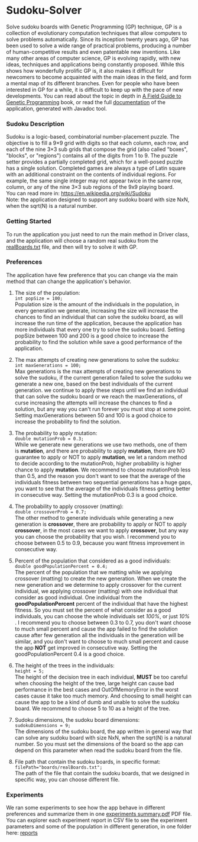 # Sudoku-Solver
Solve sudoku boards with Genetic Programming (GP) technique, GP is a collection of evolutionary computation techniques
that allow computers to solve problems automatically.
Since its inception twenty years ago, GP has been used to solve a wide range of practical problems,
producing a number of human-competitive results and even patentable new inventions.
Like many other areas of computer science, GP is evolving rapidly, with new ideas, techniques and applications 
being constantly proposed. While this shows how wonderfully prolific GP is, it also makes it difficult for newcomers 
to become acquainted with the main ideas in the field, and form a mental map of its different branches.
Even for people who have been interested in GP for a while, it is difficult to keep up with the pace of new developments.
You can read about the topic in depth in 
[A Field Guide to Genetic Programming](https://www.amazon.com/Field-Guide-Genetic-Programming/dp/1409200736) book,
or read the full [documentation](https://abdulrhmanil.github.io/Sudoku-Solver/) of the application, 
generated with Javadoc tool.

### Sudoku Description
Sudoku is a logic-based, combinatorial number-placement puzzle. The objective is to fill a 9×9 grid with digits so that 
each column, each row, and each of the nine 3×3 sub grids that compose the grid 
(also called "boxes", "blocks", or "regions") contains all of the digits from 1 to 9. 
The puzzle setter provides a partially completed grid, which for a well-posed puzzle has a single solution.
Completed games are always a type of Latin square with an additional constraint on the contents of individual regions.
For example, the same single integer may not appear twice in the same row, column,
or any of the nine 3×3 sub regions of the 9x9 playing board.  
You can read more in: <https://en.wikipedia.org/wiki/Sudoku>  
Note: the application designed to support any sudoku board with size NxN, when the sqrt(N) is a natural number.

### Getting Started  
To run the application you just need to run the main method in Driver class,
and the application will choose a random real sudoku 
from the [realBoards.txt](https://github.com/Abdulrhmanil/Sudoku-Solver/blob/master/boards/realBoards.txt) file,
and then will try to solve it with GP.

### Preferences
The application have few preference that you can change via the main method that can change the application's behavior.

1. The size of the population:  
`int popSize = 100;`  
Population size is the amount of the individuals in the population, in every generation we generate, increasing the size
will increase the chances to find an individual that can solve the sudoku board, as will increase the run time of the
application, because the application has more individuals that every one try to solve the sudoku board.
Setting popSize between 100 and 200 is a good choice to increase the probability to find the solution while
save a good performance of the application.

2. The max attempts of creating new generations to solve the sudoku:  
`int maxGenerations = 100;`  
Max generations is the max attempts of creating new generations to solve the sudoku, if the current generation failed to
solve the sudoku we generate a new one, based on the best individuals of the current generation. we continue to apply
these steps until we find an individual that can solve the sudoku board or we reach the maxGenerations, of curse increasing 
the attempts will increase the chances to find a solution, but any way you can't run forever you must stop at some point.
Setting maxGenerations between 50 and 100 is a good choice to increase the probability to find the solution.

3. The probability to apply mutation:  
`double mutationProb = 0.3;`  
While we generate new generations we use two methods, one of them is **mutation**, and there are probability to
apply **mutation**, there are NO guarantee to apply or NOT to apply **mutation**, we let a random method to decide
according to the mutationProb, higher probability is higher chance to apply **mutation**.
We recommend to choose mutationProb less than 0.5, and the reason you don't want to see that the average of 
the individuals fitness between two sequential generations has a huge gaps, you want to see that the average of
the individuals fitness getting better in consecutive way. Setting the mutationProb 0.3 is a good choice.

4. The probability to apply crossover (matting):  
`double crossoverProb = 0.7;`  
The other method to generate individuals while generating a new generation is **crossover**, there are probability
to apply or NOT to apply **crossover**, in the most cases we want to apply **crossover**, but any way you can choose
the probability that you wish. I recommend you to choose between 0.5 to 0.9, because you want fitness improvement
in consecutive way.

5. Percent of the population that considered as a good individuals:  
`double goodPopulationPercent = 0.4;`  
The percent of the population that we matting while we applying crossover (matting) to create the new generation.
When we create the new generation and we determine to apply crossover for the current individual,
we applying crossover (matting) with one individual that consider as good individual. One individual from the
**goodPopulationPercent** percent of the individual that have the highest fitness. So you must set the percent of what
consider as a good individuals, you can choose the whole individuals set _100%_, or just _10%_ .
I recommend you to choose between 0.3 to 0.7, you don't want choose to much small percent and cause the app failed 
to find the solution cause after few generation all the individuals in the generation will be similar, and you don't 
want to choose to much small percent and cause the app **NOT** get improved in consecutive way. Setting the 
goodPopulationPercent 0.4 is a good choice.

6. The height of the trees in the individuals:  
`height = 5;`   
The height of the decision tree in each individual, **MUST** be too careful when choosing the height of the tree,
large height can cause bad performance in the best cases and OutOfMemoryError in the worst cases cause it take too
much memory. And choosing to small height can cause the app to be a kind of dumb and unable to solve the sudoku board.
We recommend to choose 5 to 10 as a height of the tree.     

7. Sudoku dimensions, the sudoku board dimensions:  
`sudokuDimensions = 9;`     
The dimensions of the sudoku board, the app written in general way that can solve any sudoku board with size NxN,
when the sqrt(N) is a natural number. So you must set the dimensions of the board so the app can depend on this
parameter when read the sudoku board from the file.

8. File path that contain the sudoku boards, in specific format:    
`filePath="boards/realBoards.txt";`     
The path of the file that contain the sudoku boards, that we designed in specific way, you can choose different file.

### Experiments
We ran some experiments to see how the app behave in different preferences and summarize them in one
[experiments summary.pdf](https://github.com/Abdulrhmanil/Sudoku-Solver/blob/master/experiments/experiments%20summary.pdf) PDF file.
You can explorer each experiment report in CSV file to see the experiment parameters and some of the population
in different generation, in one folder here: 
[reports](https://github.com/Abdulrhmanil/Sudoku-Solver/tree/master/experiments/reports)